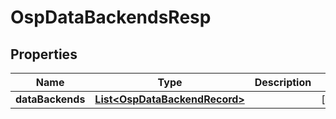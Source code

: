 # OspDataBackendsResp

## Properties
Name | Type | Description | Notes
------------ | ------------- | ------------- | -------------
**dataBackends** | [**List&lt;OspDataBackendRecord&gt;**](OspDataBackendRecord.md) |  |  [optional]
